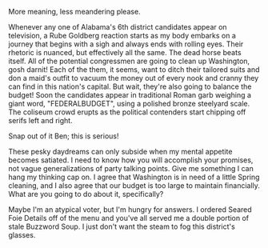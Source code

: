 More meaning, less meandering please.

Whenever any one of Alabama's 6th district candidates appear on television, a Rube Goldberg reaction starts as my body embarks on a journey that begins with a sigh and always ends with rolling eyes. Their rhetoric is nuanced, but effectively all the same. The dead horse beats itself. All of the potential congressmen are going to clean up Washington, gosh darnit! Each of the them, it seems, want to ditch their tailored suits and don a maid's outfit to vacuum the money out of every nook and cranny they can find in this nation's capital. But wait, they're also going to balance the budget! Soon the candidates appear in traditional Roman garb weighing a giant word, "FEDERALBUDGET", using a polished bronze steelyard scale. The coliseum crowd erupts as the political contenders start chipping off serifs left and right.

Snap out of it Ben; this is serious!

These pesky daydreams can only subside when my mental appetite becomes satiated. I need to know how you will accomplish your promises, not vague generalizations of party talking points. Give me something I can hang my thinking cap on. I agree that Washington is in need of a little Spring cleaning, and I also agree that our budget is too large to maintain financially. What are you going to do about it, specifically?

Maybe I'm an atypical voter, but I'm hungry for answers. I ordered Seared Foie Details off of the menu and you've all served me a double portion of stale Buzzword Soup. I just don't want the steam to fog this district's glasses.
